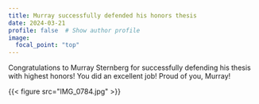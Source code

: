 ```yaml
---
title: Murray successfully defended his honors thesis
date: 2024-03-21
profile: false  # Show author profile
image:
  focal_point: "top"
---
```


Congratulations to Murray Sternberg for successfully defending his thesis with highest honors! You did an excellent job! Proud of you, Murray! 

{{< figure src="IMG_0784.jpg" >}}
